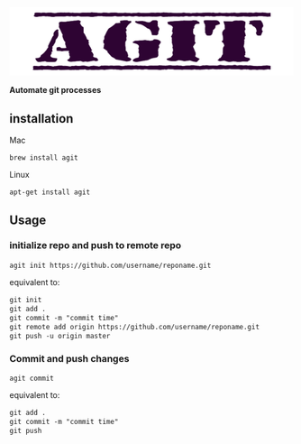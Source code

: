 

![enter image description here](https://raw.githubusercontent.com/nicodemus-opon/agit/master/log.png)

**Automate git processes**

## installation

Mac

    brew install agit

Linux

    apt-get install agit
   
   

## Usage
### initialize repo and push to remote repo
    agit init https://github.com/username/reponame.git
   equivalent to:

    git init
    git add .
    git commit -m "commit time"
    git remote add origin https://github.com/username/reponame.git
    git push -u origin master

### Commit and push changes

    agit commit

   equivalent to:

    
    git add .
    git commit -m "commit time"
    git push 